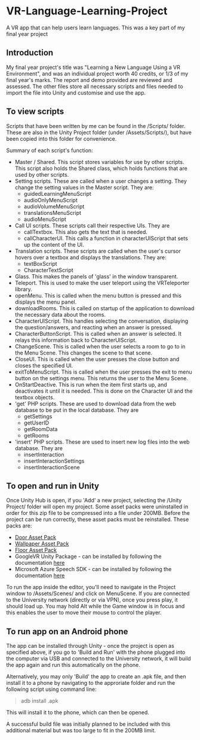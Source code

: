# VR-Language-Learning-Project
A VR app that can help users learn languages. This was a key part of my final year project

## Introduction
My final year project's title was "Learning a New Language Using a VR Environment", and was an individual project worth 40 credits, or 1/3 of my final year's marks. The report and demo provided are reviewed and assessed. The other files store all necessary scripts and files needed to import the file into Unity and customise and use the app. 

## To view scripts

Scripts that have been written by me can be found in the /Scripts/ folder. These are also in the Unity Project folder (under /Assets/Scripts/), but have been copied into this folder for convenience.

Summary of each script's function:

- Master / Shared. This script stores variables for use by other scripts. This script also holds the Shared class, which holds functions that are used by other scripts.
- Setting scripts. These are called when a user changes a setting. They change the setting values in the Master script. They are:
  - guidedLearningMenuScript
  - audioOnlyMenuScript
  - audioVolumeMenuScript
  - translationsMenuScript
  - audioMenuScript
- Call UI scripts. These scripts call their respective UIs. They are
  - callTextbox. This also gets the text that is needed.
  - callCharacterUI. This calls a function in characterUIScript that sets up the content of the UI.
- Translation scripts. These scripts are called when the user's cursor hovers over a textbox and displays the translations. They are:
  - textBoxScript
  - CharacterTextScript
- Glass. This makes the panels of 'glass' in the window transparent.
- Teleport. This is used to make the user teleport using the VRTeleporter library.
- openMenu. This is called when the menu button is pressed and this displays the menu panel.
- downloadRooms. This is called on startup of the application to download the necessary data about the rooms.
- CharacterUIScript. This handles selecting the conversation, displaying the question/answers, and reacting when an answer is pressed.
- CharacterButtonScript. This is called when an answer is selected. It relays this information back to CharacterUIScript.
- ChangeScene. This is called when the user selects a room to go to in the Menu Scene. This changes the scene to that scene.
- CloseUI. This is called when the user presses the close button and closes the specified UI.
- exitToMenuScript. This is called when the user presses the exit to menu button on the settings menu. This returns the user to the Menu Scene.
- OnStartDeactive. This is run when the item first starts up, and deactivates it until it is needed. This is done on the Character UI and the textbox objects.
- 'get' PHP scripts. These are used to download data from the web database to be put in the local database. They are
  - getSettings
  - getUserID
  - getRoomData
  - getRooms
- 'insert' PHP scripts. These are used to insert new log files into the web database. They are
  - insertInteraction
  - insertInteractionSettings
  - insertInteractionScene

## To open and run in Unity

Once Unity Hub is open, if you 'Add' a new project, selecting the /Unity Project/ folder will open my project. Some asset packs were uninstalled in order for this zip file to be compressed into a file under 200MB. Before the project can be run correctly, these asset packs must be reinstalled. These packs are:

- [Door Asset Pack](https://assetstore.unity.com/packages/3d/props/interior/door-free-pack-aferar-148411)
- [Wallpaper Asset Pack](https://assetstore.unity.com/packages/2d/textures-materials/brick/18-high-resolution-wall-textures-12567)
- [Floor Asset Pack](https://assetstore.unity.com/packages/2d/textures-materials/wood/wooden-floor-materials-150564)
- GoogleVR Unity Package - can be installed by following the documentation [here](https://developers.google.com/vr/develop/unity/get-started-android)
- Microsoft Azure Speech SDK - can be installed by following the documentation [here](https://docs.microsoft.com/en-us/azure/cognitive-services/speech-service/quickstarts/setup-platform?tabs=unity%2Cwindows%2Cjre&pivots=programming-language-csharp)

To run the app inside the editor, you'll need to navigate in the Project window to /Assets/Scenes/ and click on MenuScene. If you are connected to the University network (directly or via VPN), once you press play, it should load up. You may hold Alt while the Game window is in focus and this enables the user to move their mouse to control the player.

## To run app on an Android phone

The app can be installed through Unity - once the project is open as specified above, if you go to 'Build and Run' with the phone plugged into the computer via USB and connected to the University network, it will build the app again and run this automatically on the phone.

Alternatively, you may only 'Build' the app to create an .apk file, and then install it to a phone by navigating to the approriate folder and run the following script using command line:

> adb install <buildName>.apk

This will install it to the phone, which can then be opened.

A successful build file was initially planned to be included with this additional material but was too large to fit in the 200MB limit.
